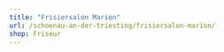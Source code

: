 ```yaml
---
title: "Frisiersalon Marion"
url: /schoenau-an-der-triesting/frisiersalon-marion/
shop: Friseur
---
```

